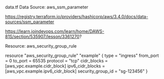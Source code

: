 
data.tf
Data Source: aws_ssm_parameter

https://registry.terraform.io/providers/hashicorp/aws/3.4.0/docs/data-sources/ssm_parameter

https://learn.joindevops.com/learn/home/DAWS-81S/section/535907/lesson/3361270?

Resource: aws_security_group_rule

resource "aws_security_group_rule" "example" {
  type              = "ingress"
  from_port         = 0
  to_port           = 65535
  protocol          = "tcp"
  cidr_blocks       = [aws_vpc.example.cidr_block]
  ipv6_cidr_blocks  = [aws_vpc.example.ipv6_cidr_block]
  security_group_id = "sg-123456"
}